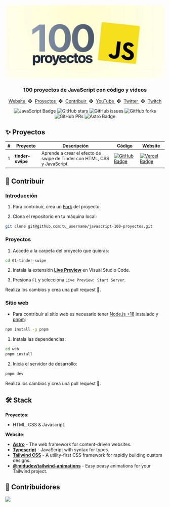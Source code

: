 <div align="center">
    <a href="https://www.javascript100.dev">
    <img src="./web/public/readme.jpg" /> 
    </a>
  <h3>
    <strong>100 proyectos de JavaScript con código y vídeos</strong>
  </h3>
</div>

<div align="center">
    <a href="https://www.javascript100.dev">
        Website
    </a>
    <span>&nbsp;❖&nbsp;</span>
    <a href="#-proyectos">
        Proyectos
    </a>
    <span>&nbsp;❖&nbsp;</span>
    <a href="#-contribuir">
        Contribuir
    </a>
    <span>&nbsp;❖&nbsp;</span>
    <a href="https://www.youtube.com/c/midudev">
        YouTube
    </a>
    <span>&nbsp;❖&nbsp;</span>
    <a href="https://twitter.com/midudev">
        Twitter
    </a>
    <span>&nbsp;❖&nbsp;</span>
    <a href="https://twitch.tv/midudev">
        Twitch
    </a>
</div>

<p></p>

<div align="center">

![JavaScript Badge](https://img.shields.io/badge/JavaScript-F7DF1E?logo=javascript&logoColor=000&style=flat)
![GitHub stars](https://img.shields.io/github/stars/midudev/javascript-100-proyectos)
![GitHub issues](https://img.shields.io/github/issues/midudev/javascript-100-proyectos)
![GitHub forks](https://img.shields.io/github/forks/midudev/javascript-100-proyectos)
![GitHub PRs](https://img.shields.io/github/issues-pr/midudev/javascript-100-proyectos)
![Astro Badge](https://img.shields.io/badge/Astro-BC52EE?logo=astro&logoColor=fff&style=flat)

</div>

## ✨ Proyectos

|  #   | Proyecto         | Descripción                                                              | Código                                                                                                                                                                                   | Website                                                       |
| --- | ---------------- | ------------------------------------------------------------------------ | ---------------------------------------------------------------------------------------------------------------------------------------------------------------------------------------- | ------------------------------------------------------------- |
| 1   | **tinder-swipe** | Aprende a crear el efecto de swipe de Tinder con HTML, CSS y JavaScript. | [![GitHub Badge](https://img.shields.io/badge/Código-181717?logo=github&logoColor=fff&style=flat-square)](https://github.com/midudev/javascript-100-proyectos/tree/main/01-tinder-swipe) | [![Vercel Badge](https://img.shields.io/badge/Website-000?logo=vercel&logoColor=fff&style=flat-square)](https://www.javascript100.dev/01-tinder-swipe) |

## 🚀 Contribuir

### **Introducción**

1. Para contribuir, crea un [Fork](https://github.com/midudev/javascript-100-proyectos/fork) del proyecto.

2. Clona el repositorio en tu máquina local:

```bash
git clone git@github.com:tu_username/javascript-100-proyectos.git
```

### **Proyectos**

1. Accede a la carpeta del proyecto que quieras:

```bash
cd 01-tinder-swipe
```

2. Instala la extensión [**Live Preview**](https://marketplace.visualstudio.com/items?itemName=ms-vscode.live-server) en Visual Studio Code.

3. Presiona `F1` y selecciona `Live Preview: Start Server`.

Realiza los cambios y crea una pull request 🚀.

### **Sitio web**

- Para contribuir al sitio web es necesario tener [Node.js +18](https://nodejs.org/) instalado y [pnpm](https://pnpm.io/):

```bash
npm install -g pnpm
```

1. Instala las dependencias:

```bash
cd web
pnpm install
```

2. Inicia el servidor de desarrollo:

```bash
pnpm dev
```

Realiza los cambios y crea una pull request 🚀.

## 🛠️ Stack

**Proyectos**:

- HTML, CSS & Javascript.

**Website**:

- [**Astro**](https://astro.build/) - The web framework for content-driven websites.
- [**Typescript**](https://www.typescriptlang.org/) - JavaScript with syntax for types.
- [**Tailwind CSS**](https://tailwindcss.com/) - A utility-first CSS framework for rapidly building custom designs.
- [**@midudev/tailwind-animations**](https://tailwindcss-animations.vercel.app) - Easy peasy animations for your Tailwind project.

## 👑 Contribuidores

<a href="https://github.com/midudev/javascript-100-proyectos/graphs/contributors">
  <img src="https://contrib.rocks/image?repo=midudev/javascript-100-proyectos" />
</a>

